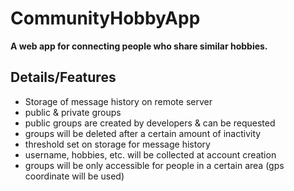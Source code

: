 # CommunityHobbyApp

**A web app for connecting people who share similar hobbies.**

## Details/Features

- Storage of message history on remote server
- public & private groups
- public groups are created by developers & can be requested
- groups will be deleted after a certain amount of inactivity
- threshold set on storage for message history
- username, hobbies, etc. will be collected at account creation
- groups will be only accessible for people in a certain area (gps coordinate will be used)
